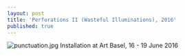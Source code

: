 ```yaml
---
layout: post
title: 'Perforations II (Wasteful Illuminations), 2016'
published: true
---
```


![punctuation.jpg]({{site.baseurl}}/assets/img/2016_perforations_II_wasteful_illuminations.jpg)
Installation at Art Basel, 16 - 19 June 2016
